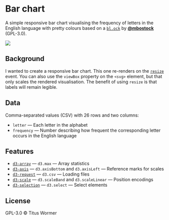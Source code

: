 # Bar chart

A simple responsive bar chart visualising the frequency of letters in the
English language with pretty colours based on a [`bl.ock`][block] by
[**@mbostock**][block-author] (GPL-3.0).

[![][cover]][url]

## Background

I wanted to create a responsive bar chart.  This one re-renders on the
[`resize`][resize] event.  You can also use the `viewBox` property on the
`<svg>` element, but that only scales the rendered visualisation.  The benefit
of using `resize` is that labels will remain legible.

## Data

Comma-separated values (CSV) with 26 rows and two columns:

*   `letter` — Each letter in the alphabet
*   `frequency` — Number describing how frequent the corresponding letter
    occurs in the English language

## Features

*   [`d3-array`](https://github.com/d3/d3-array#api-reference)
    — `d3.max`
    — Array statistics
*   [`d3-axis`](https://github.com/d3/d3-axis#api-reference)
    — `d3.axisBottom` and `d3.axisLeft`
    — Reference marks for scales
*   [`d3-request`](https://github.com/d3/d3-request#api-reference)
    — `d3.csv`
    — Loading files
*   [`d3-scale`](https://github.com/d3/d3-scale#api-reference)
    — `d3.scaleBand` and `d3.scaleLinear`
    — Position encodings
*   [`d3-selection`](https://github.com/d3/d3-selection#api-reference)
    — `d3.select`
    — Select elements

## License

GPL-3.0 © Titus Wormer

[block]: https://bl.ocks.org/mbostock/3885304

[block-author]: https://github.com/mbostock

[cover]: preview.png

[url]: https://cmda-fe3.github.io/course-17-18/class-1-bar/wooorm/

[resize]: https://developer.mozilla.org/en-US/docs/Web/Events/resize
